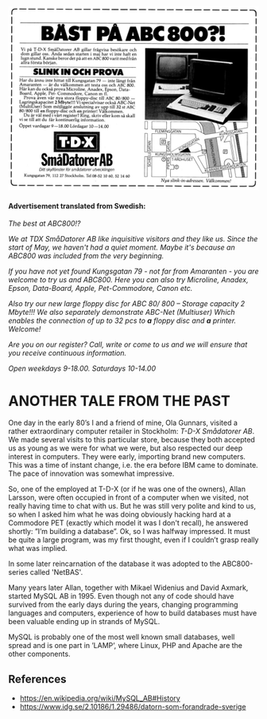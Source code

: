![ABC80](assets/images/tdx.jpeg)

#### Advertisement translated from Swedish:

*The best at ABC800!?*

*We at TDX SmåDatorer AB like inquisitive visitors and they like us. Since the start of May, we haven't had a quiet moment. Maybe it's because an ABC800 was included from the very beginning.*

*If you have not yet found Kungsgatan 79 - not far from Amaranten - you are welcome to try us and ABC800. Here you can also try Microline, Anadex, Epson, Data-Board, Apple, Pet-Commodore, Canon etc.*

*Also try our new large floppy disc for ABC 80/ 800 – Storage capacity 2 Mbyte!!! We also separately demonstrate ABC-Net (Multiuser) Which enables the connection of up to 32 pcs to __a__ floppy disc and __a__ printer. Welcome!*

*Are you on our register? Call, write or come to us and we will ensure that you receive continuous information.*

*Open weekdays 9-18.00. Saturdays 10-14.00*


# ANOTHER TALE FROM THE PAST

One day in the early 80’s I and a friend of mine, Ola Gunnars, visited a rather extraordinary computer retailer in Stockholm: *T-D-X Smådatorer AB*. We made several visits to this particular store, because they both accepted us as young as we were for what we were, but also respected our deep interest in computers. They were early, importing brand new computers. This was a time of instant change, i.e. the era before IBM came to dominate. The pace of innovation was somewhat impressive.

So, one of the employed at T-D-X (or if he was one of the owners), Allan Larsson, were often occupied in front of a computer when we visited, not really having time to chat with us. But he was still very polite and kind to us, so when I asked him what he was doing obviously hacking hard at a Commodore PET (exactly which model it was I don't recall), he answered shortly: ”I’m building a database”. Ok, so I was halfway impressed. It must be quite a large program, was my first thought, even if I couldn’t grasp really what was implied.

In some later reincarnation of the database it was adopted to the ABC800-series called 'NetBAS'.

Many years later Allan, together with Mikael Widenius and David Axmark, started MySQL AB in 1995. Even though not any of code should have survived from the early days during the years, changing programming languages and computers, experience of how to build databases must have been valuable ending up in strands of MySQL.

MySQL is probably one of the most well known small databases, well spread and is one part in ’LAMP’, where Linux, PHP and Apache are the other components.

## References

* https://en.wikipedia.org/wiki/MySQL_AB#History
* https://www.idg.se/2.10186/1.29486/datorn-som-forandrade-sverige
